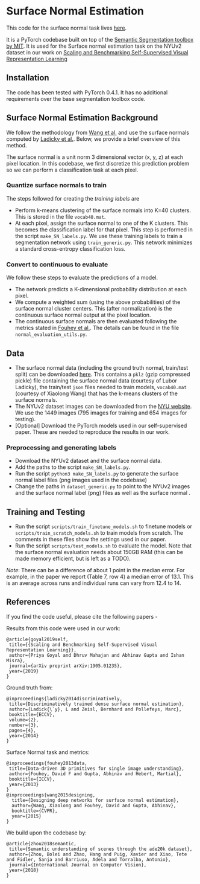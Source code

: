 # Surface Normal Estimation

This code for the surface normal task lives [here](https://github.com/imisra/semantic-segmentation-pytorch).

It is a PyTorch codebase built on top of the [Semantic Segmentation toolbox by MIT](https://github.com/CSAILVision/semantic-segmentation-pytorch).
It is used for the Surface normal estimation task on the NYUv2 dataset in our work on [Scaling and Benchmarking Self-Supervised Visual Representation Learning
](https://arxiv.org/abs/1905.01235)

## Installation

The code has been tested with PyTorch 0.4.1. It has no additional requirements over the base segmentation toolbox code.

## Surface Normal Estimation Background
We follow the methodology from [Wang et al.](https://arxiv.org/abs/1411.4958) and use the surface normals computed by [Ladicky et al.](https://inf.ethz.ch/personal/pomarc/pubs/LadickyECCV14.pdf). Below, we provide a brief overview of this method.

The surface normal is a unit norm 3 dimensional vector (x, y, z) at each pixel location.
In this codebase, we first discretize this prediction problem so we can perform a classification task at each pixel.

### Quantize surface normals to train
The steps followed for creating the *training labels* are
- Perform k-means clustering of the surface normals into K=40 clusters. This is stored in the file `vocab40.mat`.
- At each pixel, assign the surface normal to one of the K clusters. This becomes the classification label for that pixel. This step is performed in the script `make_SN_labels.py`.
We use these training labels to train a segmentation network using `train_generic.py`. This network minimizes a standard cross-entropy classification loss.

### Convert to continuous to evaluate
We follow these steps to evaluate the predictions of a model.
- The network predicts a K-dimensional probability distribution at each pixel.
- We compute a weighted sum (using the above probabilities) of the surface normal cluster centers. This (after normalization) is the continuous surface normal output at the pixel location.
- The continuous surface normals are then evaluated following the metrics stated in [Fouhey et al.](http://www.cs.cmu.edu/~dfouhey/3DP/dfouhey_primitives.pdf). The details can be found in the file `normal_evaluation_utils.py`.

## Data
- The surface normal data (including the ground truth normal, train/test split) can be downloaded [here](https://dl.fbaipublicfiles.com/fair_self_supervision_benchmark/nyuv2_surfacenormal_metadata.zip). This contains a `pklz` (gzip compressed pickle) file containing the surface normal data (courtesy of Lubor Ladicky), the train/test `json` files needed to train models, `vocab40.mat` (courtesy of Xiaolong Wang) that has the k-means clusters of the surface normals.
- The NYUv2 dataset images can be downloaded from the [NYU website](https://cs.nyu.edu/~silberman/datasets/nyu_depth_v2.html). We use the 1449 images (795 images for training and 654 images for testing).
- [Optional] Download the PyTorch models used in our self-supervised paper. These are needed to reproduce the results in our work.

### Preprocessing and generating labels
- Download the NYUv2 dataset and the surface normal data.
- Add the paths to the script `make_SN_labels.py`.
- Run the script `python3 make_SN_labels.py` to generate the surface normal label files (png images used in the codebase)
- Change the paths in `dataset_generic.py` to point to the NYUv2 images and the surface normal label (png) files as well as the surface normal .

## Training and Testing
- Run the script `scripts/train_finetune_models.sh` to finetune models or `scripts/train_scratch_models.sh` to train models from scratch. The comments in these files show the settings used in our paper.
- Run the script `scripts/test_models.sh` to evaluate the model. Note that the surface normal evaluation needs about 150GB RAM (this can be made memory efficient, but is left as a TODO).

*Note*: There can be a difference of about 1 point in the median error. For example, in the paper we report (Table 7, row 4) a median error of 13.1. This is an average across runs and individual runs can vary from 12.4 to 14.

## References
If you find the code useful, please cite the following papers - 

Results from this code were used in our work:
```
@article{goyal2019self,
 title={{Scaling and Benchmarking Self-Supervised Visual Representation Learning}},
 author={Priya Goyal and Dhruv Mahajan and Abhinav Gupta and Ishan Misra},
 journal={arXiv preprint arXiv:1905.01235},
 year={2019}
}
```
Ground truth from:
```
@inproceedings{ladicky2014discriminatively,
 title={Discriminatively trained dense surface normal estimation},
 author={Ladick{\`y}, L and Zeisl, Bernhard and Pollefeys, Marc},
 booktitle={ECCV},
 volume={2},
 number={3},
 pages={4},
 year={2014}
}
```
Surface Normal task and metrics:
```
@inproceedings{fouhey2013data,
 title={Data-driven 3D primitives for single image understanding},
 author={Fouhey, David F and Gupta, Abhinav and Hebert, Martial},
 booktitle={ICCV},
 year={2013}
}
@inproceedings{wang2015designing,
  title={Designing deep networks for surface normal estimation},
  author={Wang, Xiaolong and Fouhey, David and Gupta, Abhinav},
  booktitle={CVPR},
  year={2015}
}
```
We build upon the codebase by:
```
@article{zhou2018semantic,
 title={Semantic understanding of scenes through the ade20k dataset},
 author={Zhou, Bolei and Zhao, Hang and Puig, Xavier and Xiao, Tete and Fidler, Sanja and Barriuso, Adela and Torralba, Antonio},
 journal={International Journal on Computer Vision},
 year={2018}
}
```
